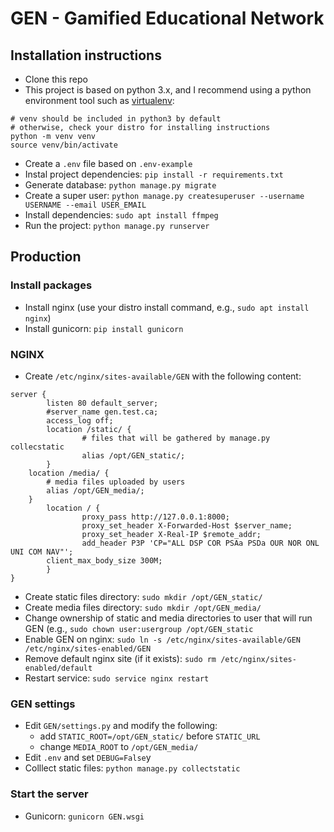# GEN - Gamified Educational Network

## Installation instructions
- Clone this repo
- This project is based on python 3.x, and I recommend using a python environment tool such as [virtualenv](https://virtualenv.pypa.io/en/stable/):
```
# venv should be included in python3 by default
# otherwise, check your distro for installing instructions
python -m venv venv
source venv/bin/activate
```
- Create a `.env` file based on `.env-example`
- Instal project dependencies: `pip install -r requirements.txt`
- Generate database: `python manage.py migrate`
- Create a super user: `python manage.py createsuperuser --username USERNAME --email USER_EMAIL`
- Install dependencies: `sudo apt install ffmpeg`
- Run the project: `python manage.py runserver`

## Production

### Install packages
- Install nginx (use your distro install command, e.g., `sudo apt install nginx`)
- Install gunicorn: `pip install gunicorn`

### NGINX
- Create `/etc/nginx/sites-available/GEN` with the following content:
```
server {
        listen 80 default_server;
        #server_name gen.test.ca;
        access_log off;
        location /static/ {
                # files that will be gathered by manage.py collecstatic
                alias /opt/GEN_static/;
        }
	location /media/ {
		# media files uploaded by users
		alias /opt/GEN_media/;
	}
        location / {
                proxy_pass http://127.0.0.1:8000;
                proxy_set_header X-Forwarded-Host $server_name;
                proxy_set_header X-Real-IP $remote_addr;
                add_header P3P 'CP="ALL DSP COR PSAa PSDa OUR NOR ONL UNI COM NAV"';
		client_max_body_size 300M;
        }
}
```
- Create static files directory: `sudo mkdir /opt/GEN_static/`
- Create media files directory: `sudo mkdir /opt/GEN_media/`
- Change ownership of static and media directories to user that will run GEN (e.g., `sudo chown user:usergroup /opt/GEN_static`
- Enable GEN on nginx: `sudo ln -s /etc/nginx/sites-available/GEN /etc/nginx/sites-enabled/GEN`
- Remove default nginx site (if it exists): `sudo rm /etc/nginx/sites-enabled/default`
- Restart service: `sudo service nginx restart`

### GEN settings
- Edit `GEN/settings.py` and modify the following:
  - add `STATIC_ROOT=/opt/GEN_static/` before `STATIC_URL`
  - change `MEDIA_ROOT` to `/opt/GEN_media/`
- Edit `.env` and set `DEBUG=False`y
- Colllect static files: `python manage.py collectstatic`

### Start the server
- Gunicorn: `gunicorn GEN.wsgi`
